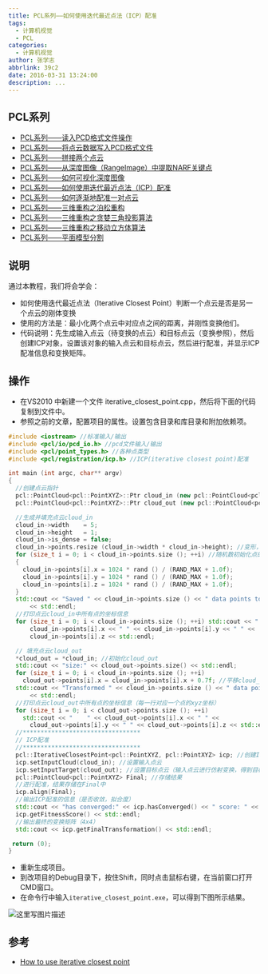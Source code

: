 ```yaml
---
title: PCL系列——如何使用迭代最近点法（ICP）配准
tags:
  - 计算机视觉
  - PCL
categories:
  - 计算机视觉
author: 张学志
abbrlink: 39c2
date: 2016-03-31 13:24:00
description: ...
---
```




## PCL系列
* [PCL系列——读入PCD格式文件操作](http://zhangxuezhi.com/2016/03/30/PCL%E7%B3%BB%E5%88%97%E2%80%94%E2%80%94%E8%AF%BB%E5%85%A5PCD%E6%A0%BC%E5%BC%8F%E6%96%87%E4%BB%B6/)
* [PCL系列——将点云数据写入PCD格式文件](http://zhangxuezhi.com/2016/03/30/PCL%E7%B3%BB%E5%88%97%E2%80%94%E2%80%94%E5%B0%86%E7%82%B9%E4%BA%91%E6%95%B0%E6%8D%AE%E5%86%99%E5%85%A5PCD%E6%A0%BC%E5%BC%8F%E6%96%87%E4%BB%B6/)
* [PCL系列——拼接两个点云](http://zhangxuezhi.com/2016/04/20/PCL%E7%B3%BB%E5%88%97%E2%80%94%E2%80%94%E6%8B%BC%E6%8E%A5%E4%B8%A4%E4%B8%AA%E7%82%B9%E4%BA%91/)
* [PCL系列——从深度图像（RangeImage）中提取NARF关键点](http://zhangxuezhi.com/2016/03/30/PCL%E7%B3%BB%E5%88%97%E2%80%94%E2%80%94%E4%BB%8E%E6%B7%B1%E5%BA%A6%E5%9B%BE%E5%83%8F%EF%BC%88RangeImage%EF%BC%89%E4%B8%AD%E6%8F%90%E5%8F%96NARF%E5%85%B3%E9%94%AE%E7%82%B9/)
* [PCL系列——如何可视化深度图像](http://zhangxuezhi.com/2016/03/30/PCL%E7%B3%BB%E5%88%97%E2%80%94%E2%80%94%E5%A6%82%E4%BD%95%E5%8F%AF%E8%A7%86%E5%8C%96%E6%B7%B1%E5%BA%A6%E5%9B%BE%E5%83%8F/)
* [PCL系列——如何使用迭代最近点法（ICP）配准](http://zhangxuezhi.com/2016/03/31/PCL%E7%B3%BB%E5%88%97%E2%80%94%E2%80%94%E5%A6%82%E4%BD%95%E4%BD%BF%E7%94%A8%E8%BF%AD%E4%BB%A3%E6%9C%80%E8%BF%91%E7%82%B9%E6%B3%95%EF%BC%88ICP%EF%BC%89%E9%85%8D%E5%87%86/)
* [PCL系列——如何逐渐地配准一对点云](http://zhangxuezhi.com/2016/04/01/PCL%E7%B3%BB%E5%88%97%E2%80%94%E2%80%94%E5%A6%82%E4%BD%95%E9%80%90%E6%B8%90%E5%9C%B0%E9%85%8D%E5%87%86%E4%B8%80%E5%AF%B9%E7%82%B9%E4%BA%91/)
* [PCL系列——三维重构之泊松重构](http://zhangxuezhi.com/2016/04/01/PCL%E7%B3%BB%E5%88%97%E2%80%94%E2%80%94%E4%B8%89%E7%BB%B4%E9%87%8D%E6%9E%84%E4%B9%8B%E6%B3%8A%E6%9D%BE%E9%87%8D%E6%9E%84/)
* [PCL系列——三维重构之贪婪三角投影算法](http://zhangxuezhi.com/2016/04/01/PCL%E7%B3%BB%E5%88%97%E2%80%94%E2%80%94%E4%B8%89%E7%BB%B4%E9%87%8D%E6%9E%84%E4%B9%8B%E8%B4%AA%E5%A9%AA%E4%B8%89%E8%A7%92%E6%8A%95%E5%BD%B1%E7%AE%97%E6%B3%95/)
* [PCL系列——三维重构之移动立方体算法](http://zhangxuezhi.com/2016/04/01/PCL%E7%B3%BB%E5%88%97%E2%80%94%E2%80%94%E4%B8%89%E7%BB%B4%E9%87%8D%E6%9E%84%E4%B9%8B%E7%A7%BB%E5%8A%A8%E7%AB%8B%E6%96%B9%E4%BD%93%E7%AE%97%E6%B3%95/)
* [PCL系列——平面模型分割](http://zhangxuezhi.com/2016/04/20/PCL%E7%B3%BB%E5%88%97%E2%80%94%E2%80%94%E5%B9%B3%E9%9D%A2%E6%A8%A1%E5%9E%8B%E5%88%86%E5%89%B2/)

## 说明
通过本教程，我们将会学会：

* 如何使用迭代最近点法（Iterative Closest Point）判断一个点云是否是另一个点云的刚体变换
* 使用的方法是：最小化两个点云中对应点之间的距离，并刚性变换他们。
* 代码说明：先生成输入点云（待变换的点云）和目标点云（变换参照），然后创建ICP对象，设置该对象的输入点云和目标点云，然后进行配准，并显示ICP配准信息和变换矩阵。

<!-- more -->

## 操作

* 在VS2010 中新建一个文件 iterative_closest_point.cpp，然后将下面的代码复制到文件中。
* 参照之前的文章，配置项目的属性。设置包含目录和库目录和附加依赖项。

``` cpp
#include <iostream> //标准输入/输出
#include <pcl/io/pcd_io.h> //pcd文件输入/输出
#include <pcl/point_types.h> //各种点类型
#include <pcl/registration/icp.h> //ICP(iterative closest point)配准

int main (int argc, char** argv)
{
  //创建点云指针
  pcl::PointCloud<pcl::PointXYZ>::Ptr cloud_in (new pcl::PointCloud<pcl::PointXYZ>); //创建输入点云（指针）
  pcl::PointCloud<pcl::PointXYZ>::Ptr cloud_out (new pcl::PointCloud<pcl::PointXYZ>); //创建输出/目标点云（指针）

  //生成并填充点云cloud_in
  cloud_in->width    = 5;
  cloud_in->height   = 1;
  cloud_in->is_dense = false;
  cloud_in->points.resize (cloud_in->width * cloud_in->height); //变形，无序
  for (size_t i = 0; i < cloud_in->points.size (); ++i) //随机数初始化点的坐标
  {
    cloud_in->points[i].x = 1024 * rand () / (RAND_MAX + 1.0f);
    cloud_in->points[i].y = 1024 * rand () / (RAND_MAX + 1.0f);
    cloud_in->points[i].z = 1024 * rand () / (RAND_MAX + 1.0f);
  }
  std::cout << "Saved " << cloud_in->points.size () << " data points to input:"
      << std::endl;
  //打印点云cloud_in中所有点的坐标信息
  for (size_t i = 0; i < cloud_in->points.size (); ++i) std::cout << "    " <<
      cloud_in->points[i].x << " " << cloud_in->points[i].y << " " <<
      cloud_in->points[i].z << std::endl;

  // 填充点云cloud_out
  *cloud_out = *cloud_in; //初始化cloud_out
  std::cout << "size:" << cloud_out->points.size() << std::endl;
  for (size_t i = 0; i < cloud_in->points.size (); ++i)
    cloud_out->points[i].x = cloud_in->points[i].x + 0.7f; //平移cloud_in得到cloud_out
  std::cout << "Transformed " << cloud_in->points.size () << " data points:"
      << std::endl;
  //打印点云cloud_out中所有点的坐标信息（每一行对应一个点的xyz坐标）
  for (size_t i = 0; i < cloud_out->points.size (); ++i)
    std::cout << "    " << cloud_out->points[i].x << " " <<
      cloud_out->points[i].y << " " << cloud_out->points[i].z << std::endl;
  //*********************************
  // ICP配准
  //*********************************
  pcl::IterativeClosestPoint<pcl::PointXYZ, pcl::PointXYZ> icp; //创建ICP对象，用于ICP配准
  icp.setInputCloud(cloud_in); //设置输入点云
  icp.setInputTarget(cloud_out); //设置目标点云（输入点云进行仿射变换，得到目标点云）
  pcl::PointCloud<pcl::PointXYZ> Final; //存储结果
  //进行配准，结果存储在Final中
  icp.align(Final); 
  //输出ICP配准的信息（是否收敛，拟合度）
  std::cout << "has converged:" << icp.hasConverged() << " score: " <<
  icp.getFitnessScore() << std::endl;
  //输出最终的变换矩阵（4x4）
  std::cout << icp.getFinalTransformation() << std::endl;

 return (0);
}
```

* 重新生成项目。
* 到改项目的Debug目录下，按住Shift，同时点击鼠标右键，在当前窗口打开CMD窗口。
* 在命令行中输入`iterative_closest_point.exe`，可以得到下图所示结果。

![这里写图片描述](http://img.blog.csdn.net/20160331091512850)


## 参考
* [How to use iterative closest point](http://pointclouds.org/documentation/tutorials/iterative_closest_point.php#iterative-closest-point)